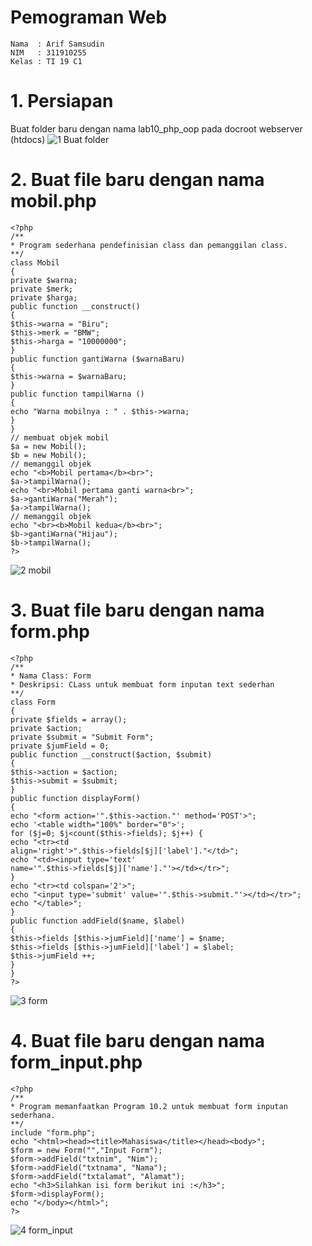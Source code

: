 # Pemograman Web
~~~
Nama  : Arif Samsudin
NIM   : 311910255
Kelas : TI 19 C1
~~~
# 1. Persiapan
Buat folder baru dengan nama lab10_php_oop pada docroot webserver (htdocs)
![1  Buat folder](https://user-images.githubusercontent.com/81839328/121775823-fed6b300-cbb3-11eb-8742-74be0ef2f158.JPG)

# 2. Buat file baru dengan nama mobil.php
~~~
<?php
/**
* Program sederhana pendefinisian class dan pemanggilan class.
**/
class Mobil
{
private $warna;
private $merk;
private $harga;
public function __construct()
{
$this->warna = "Biru";
$this->merk = "BMW";
$this->harga = "10000000";
}
public function gantiWarna ($warnaBaru)
{
$this->warna = $warnaBaru;
}
public function tampilWarna ()
{
echo "Warna mobilnya : " . $this->warna;
}
}
// membuat objek mobil
$a = new Mobil();
$b = new Mobil();
// memanggil objek
echo "<b>Mobil pertama</b><br>";
$a->tampilWarna();
echo "<br>Mobil pertama ganti warna<br>";
$a->gantiWarna("Merah");
$a->tampilWarna();
// memanggil objek
echo "<br><b>Mobil kedua</b><br>";
$b->gantiWarna("Hijau");
$b->tampilWarna();
?>
~~~
![2  mobil](https://user-images.githubusercontent.com/81839328/121775957-a358f500-cbb4-11eb-8242-55d21165686f.JPG)

# 3. Buat file baru dengan nama form.php
~~~
<?php
/**
* Nama Class: Form
* Deskripsi: CLass untuk membuat form inputan text sederhan
**/
class Form
{
private $fields = array();
private $action;
private $submit = "Submit Form";
private $jumField = 0;
public function __construct($action, $submit)
{
$this->action = $action;
$this->submit = $submit;
}
public function displayForm()
{
echo "<form action='".$this->action."' method='POST'>";
echo '<table width="100%" border="0">';
for ($j=0; $j<count($this->fields); $j++) {
echo "<tr><td
align='right'>".$this->fields[$j]['label']."</td>";
echo "<td><input type='text'
name='".$this->fields[$j]['name']."'></td></tr>";
}
echo "<tr><td colspan='2'>";
echo "<input type='submit' value='".$this->submit."'></td></tr>";
echo "</table>";
}
public function addField($name, $label)
{
$this->fields [$this->jumField]['name'] = $name;
$this->fields [$this->jumField]['label'] = $label;
$this->jumField ++;
}
}
?>
~~~
![3  form](https://user-images.githubusercontent.com/81839328/121776005-dbf8ce80-cbb4-11eb-94e1-d458d3a42de2.JPG)

# 4. Buat file baru dengan nama form_input.php
~~~
<?php
/**
* Program memanfaatkan Program 10.2 untuk membuat form inputan sederhana.
**/
include "form.php";
echo "<html><head><title>Mahasiswa</title></head><body>";
$form = new Form("","Input Form");
$form->addField("txtnim", "Nim");
$form->addField("txtnama", "Nama");
$form->addField("txtalamat", "Alamat");
echo "<h3>Silahkan isi form berikut ini :</h3>";
$form->displayForm();
echo "</body></html>";
?>
~~~
![4  form_input](https://user-images.githubusercontent.com/81839328/121776023-f3d05280-cbb4-11eb-9867-eee84a248745.JPG)


